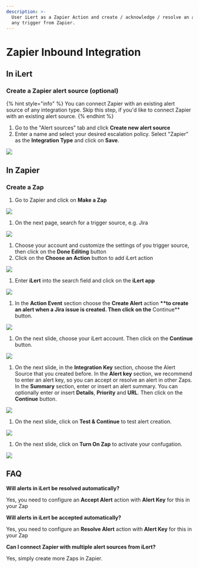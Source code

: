 ```yaml
---
description: >-
  User iLert as a Zapier Action and create / acknowledge / resolve an alert for
  any trigger from Zapier.
---
```


# Zapier Inbound Integration

## In iLert <a id="in-ilert"></a>

### Create a Zapier alert source \(optional\) <a id="create-alert-source"></a>

{% hint style="info" %}
You can connect Zapier with an existing alert source of any integration type. Skip this step, if you'd like to connect Zapier with an existing alert source.
{% endhint %}

1. Go to the "Alert sources" tab and click **Create new alert source**
2. Enter a name and select your desired escalation policy. Select "Zapier" as the **Integration Type** and click on **Save**.

![](../../.gitbook/assets/screenshot_29_10_20__16_20.png)

## In Zapier <a id="in-topdesk"></a>

### Create a Zap <a id="create-action-sequences"></a>

1. Go to Zapier and click on **Make a Zap**

![](../../.gitbook/assets/screenshot_29_10_20__16_22.png)

1. On the next page, search for a trigger source, e.g. Jira

![](../../.gitbook/assets/screenshot_29_10_20__16_35.png)

1. Choose your account and customize the settings of you trigger source, then click on the **Done Editing** button
2. Click on the **Choose an Action** button to add iLert action

![](../../.gitbook/assets/screenshot_29_10_20__16_39.png)

1. Enter **iLert** into the search field and click on the **iLert app**

![](../../.gitbook/assets/screenshot_29_10_20__16_40%20%281%29.png)

1. In the **Action Event** section choose the **Create Alert** action **\*\*to create an alert when a Jira issue is created. Then click on the** Continue\*\* button.

![](../../.gitbook/assets/screenshot_29_10_20__16_45.png)

1. On the next slide, choose your iLert account. Then click on the **Continue** button.

![](../../.gitbook/assets/screenshot_29_10_20__16_47.png)

1. On the next slide, in the **Integration Key** section, choose the Alert Source that you created before. In the **Alert key** section, we recommend to enter an alert key, so you can accept or resolve an alert in other Zaps. In the **Summary** section, enter or insert an alert summary. You can optionally enter or insert **Details**, **Priority** and **URL**. Then click on the **Continue** button.

![](../../.gitbook/assets/screenshot_29_10_20__23_15.png)

1. On the next slide, click on **Test & Continue** to test alert creation.

![](../../.gitbook/assets/screenshot_29_10_20__23_22.png)

1. On the next slide, click on **Turn On Zap** to activate your confugation.

![](../../.gitbook/assets/screenshot_29_10_20__23_25.png)

## FAQ <a id="faq"></a>

**Will alerts in iLert be resolved automatically?**

Yes, you need to configure an **Accept Alert** action with **Alert Key** for this in your Zap

**Will alerts in iLert be accepted automatically?**

Yes, you need to configure an **Resolve Alert** action with **Alert Key** for this in your Zap

**Can I connect Zapier with multiple alert sources from iLert?**

Yes, simply create more Zaps in Zapier.

